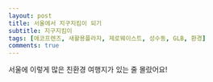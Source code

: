 ```yaml
---
layout: post
title: 서울에서 지구지킴이 되기
subtitle: 지구지킴이
tags: [에코프렌즈, 새활용플라자, 제로웨이스트, 성수동, GLB, 환경]
comments: true
---
```


서울에 이렇게 많은 친환경 여행지가 있는 줄 몰랐어요!
